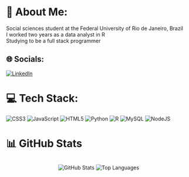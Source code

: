 # 💫 About Me:
Social sciences student at the Federal University of Rio de Janeiro, Brazil<br>I worked two years as a data analyst in R<br>Studying to be a full stack programmer<br>


## 🌐 Socials:
[![LinkedIn](https://img.shields.io/badge/LinkedIn-%230077B5.svg?logo=linkedin&logoColor=white)](https://linkedin.com/in/https://www.linkedin.com/in/rebeccabassi/) 

# 💻 Tech Stack:
![CSS3](https://img.shields.io/badge/css3-%231572B6.svg?style=for-the-badge&logo=css3&logoColor=white) ![JavaScript](https://img.shields.io/badge/javascript-%23323330.svg?style=for-the-badge&logo=javascript&logoColor=%23F7DF1E) ![HTML5](https://img.shields.io/badge/html5-%23E34F26.svg?style=for-the-badge&logo=html5&logoColor=white) ![Python](https://img.shields.io/badge/python-3670A0?style=for-the-badge&logo=python&logoColor=ffdd54) ![R](https://img.shields.io/badge/r-%23276DC3.svg?style=for-the-badge&logo=r&logoColor=white) ![MySQL](https://img.shields.io/badge/mysql-4479A1.svg?style=for-the-badge&logo=mysql&logoColor=white) ![NodeJS](https://img.shields.io/badge/node.js-6DA55F?style=for-the-badge&logo=node.js&logoColor=white)

# 📊 GitHub Stats
<div style="text-align: center;">
    <img src="https://github-readme-stats.vercel.app/api?username=rbassidev&theme=radical&hide_border=true&include_all_commits=true&count_private=false" alt="GitHub Stats" style="max-width: 50%; display: inline-block;">
    <img src="https://github-readme-stats.vercel.app/api/top-langs/?username=rbassidev&theme=radical&hide_border=true&include_all_commits=true&count_private=false&layout=compact" alt="Top Languages" style="max-width: 50%; display: inline-block; margin-top: 10px;">
</div>
